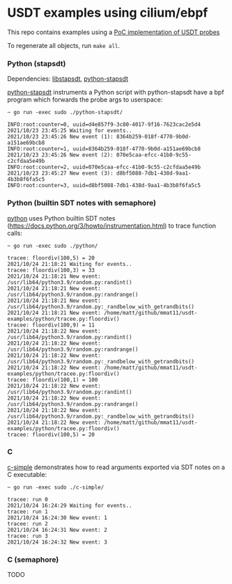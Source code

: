 # USDT examples using cilium/ebpf

This repo contains examples using a [PoC implementation of USDT probes](https://github.com/cilium/ebpf/compare/master...mmat11:matt/usdt)

To regenerate all objects, run `make all`.

### Python (stapsdt)

Dependencies: [libstapsdt](https://github.com/linux-usdt/libstapsdt), [python-stapsdt](https://github.com/linux-usdt/python-stapsdt)

[python-stapsdt](python-stapsdt/) instruments a Python script with python-stapsdt have a bpf program which forwards the probe args to userspace:


```console
~ go run -exec sudo ./python-stapsdt/

INFO:root:counter=0, uuid=d4e857f9-3c80-4017-9f16-7623cac2e5d4
2021/10/23 23:45:25 Waiting for events..
2021/10/23 23:45:26 New event (1): 8364b259-018f-4770-9b0d-a151ae69bcb8
INFO:root:counter=1, uuid=8364b259-018f-4770-9b0d-a151ae69bcb8
2021/10/23 23:45:26 New event (2): 070e5caa-efcc-41b0-9c55-c2cfdaa5e49b
INFO:root:counter=2, uuid=070e5caa-efcc-41b0-9c55-c2cfdaa5e49b
2021/10/23 23:45:27 New event (3): d8bf5088-7db1-438d-9aa1-4b3b8f6fa5c5
INFO:root:counter=3, uuid=d8bf5088-7db1-438d-9aa1-4b3b8f6fa5c5
```

### Python (builtin SDT notes with semaphore)

[python](python/) uses Python builtin SDT notes (https://docs.python.org/3/howto/instrumentation.html) to trace function calls:

```console
~ go run -exec sudo ./python/

tracee: floordiv(100,5) = 20
2021/10/24 21:18:21 Waiting for events..
tracee: floordiv(100,3) = 33
2021/10/24 21:18:21 New event: /usr/lib64/python3.9/random.py:randint()
2021/10/24 21:18:21 New event: /usr/lib64/python3.9/random.py:randrange()
2021/10/24 21:18:21 New event: /usr/lib64/python3.9/random.py:_randbelow_with_getrandbits()
2021/10/24 21:18:21 New event: /home/matt/github/mmat11/usdt-examples/python/tracee.py:floordiv()
tracee: floordiv(100,9) = 11
2021/10/24 21:18:22 New event: /usr/lib64/python3.9/random.py:randint()
2021/10/24 21:18:22 New event: /usr/lib64/python3.9/random.py:randrange()
2021/10/24 21:18:22 New event: /usr/lib64/python3.9/random.py:_randbelow_with_getrandbits()
2021/10/24 21:18:22 New event: /home/matt/github/mmat11/usdt-examples/python/tracee.py:floordiv()
tracee: floordiv(100,1) = 100
2021/10/24 21:18:22 New event: /usr/lib64/python3.9/random.py:randint()
2021/10/24 21:18:22 New event: /usr/lib64/python3.9/random.py:randrange()
2021/10/24 21:18:22 New event: /usr/lib64/python3.9/random.py:_randbelow_with_getrandbits()
2021/10/24 21:18:22 New event: /home/matt/github/mmat11/usdt-examples/python/tracee.py:floordiv()
tracee: floordiv(100,5) = 20
```

### C

[c-simple](c-simple/) demonstrates how to read arguments exported via SDT notes on a C executable:

```console
~ go run -exec sudo ./c-simple/

tracee: run 0
2021/10/24 16:24:29 Waiting for events..
tracee: run 1
2021/10/24 16:24:30 New event: 1
tracee: run 2
2021/10/24 16:24:31 New event: 2
tracee: run 3
2021/10/24 16:24:32 New event: 3
```

### C (semaphore)

TODO
